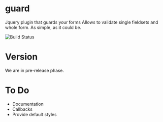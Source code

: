 # guard
Jquery plugin that guards your forms Allows to validate single fieldsets and whole form. As simple, as it could be.

![Build Status](https://travis-ci.org/mjarmoc/guard.svg?branch=master)

# Version
We are in pre-release phase.

# To Do
* Documentation
* Callbacks
* Provide default styles
